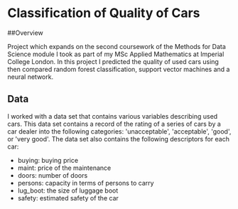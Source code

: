 # Classification of Quality of Cars

##Overview

Project which expands on the second coursework of the Methods for Data Science module I took as part of my MSc Applied Mathematics at Imperial College London. 
In this project I predicted the quality of used cars using then compared random forest classification, support vector machines and a neural network.

## Data

I worked with a data set that contains various variables describing used cars. This data set contains a record of the rating of a series of cars by a car dealer into the following categories: 'unacceptable', 'acceptable', 'good', or 'very good'. The data set also contains the following descriptors for each car: 
- buying:  buying price
- maint: price of the maintenance
- doors: number of doors
- persons: capacity in terms of persons to carry
- lug_boot: the size of luggage boot
- safety: estimated safety of the car

